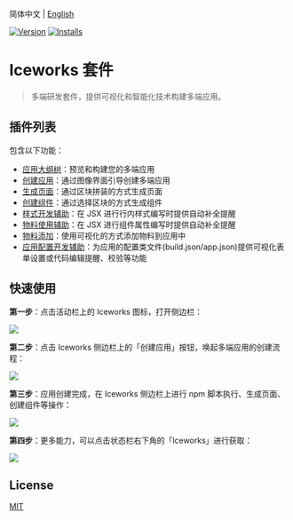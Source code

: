 简体中文 | [English](./README.en.md)

[![Version](https://vsmarketplacebadge.apphb.com/version/iceworks-team.iceworks.svg)](https://marketplace.visualstudio.com/items?itemName=iceworks-team.iceworks)
[![Installs](https://vsmarketplacebadge.apphb.com/installs-short/iceworks-team.iceworks.svg)](https://marketplace.visualstudio.com/items?itemName=iceworks-team.iceworks)

# Iceworks 套件

> 多端研发套件，提供可视化和智能化技术构建多端应用。

## 插件列表

包含以下功能：

- [应用大纲树](https://marketplace.visualstudio.com/items?itemName=iceworks-team.iceworks-app)：预览和构建您的多端应用
- [创建应用](https://marketplace.visualstudio.com/items?itemName=iceworks-team.iceworks-project-creator)：通过图像界面引导创建多端应用
- [生成页面](https://marketplace.visualstudio.com/items?itemName=iceworks-team.iceworks-page-builder)：通过区块拼装的方式生成页面
- [创建组件](https://marketplace.visualstudio.com/items?itemName=iceworks-team.iceworks-component-builder)：通过选择区块的方式生成组件
- [样式开发辅助](https://marketplace.visualstudio.com/items?itemName=iceworks-team.iceworks-style-helper)：在 JSX 进行行内样式编写时提供自动补全提醒
- [物料使用辅助](https://marketplace.visualstudio.com/items?itemName=iceworks-team.iceworks-material-helper)：在 JSX 进行组件属性编写时提供自动补全提醒
- [物料添加](https://marketplace.visualstudio.com/items?itemName=iceworks-team.iceworks-material-import)：使用可视化的方式添加物料到应用中
- [应用配置开发辅助](https://marketplace.visualstudio.com/items?itemName=iceworks-team.iceworks-config-helper)：为应用的配置类文件(build.json/app.json)提供可视化表单设置或代码编辑提醒、校验等功能

## 快速使用

**第一步**：点击活动栏上的 Iceworks 图标，打开侧边栏：

![](https://img.alicdn.com/tfs/TB1OcojNaL7gK0jSZFBXXXZZpXa-2048-1536.png_790x10000.jpg)

**第二步**：点击 Iceworks 侧边栏上的「创建应用」按钮，唤起多端应用的创建流程：

![](https://img.alicdn.com/tfs/TB1ts7cNeL2gK0jSZPhXXahvXXa-2048-1536.png_790x10000.jpg)

**第三步**：应用创建完成，在 Iceworks 侧边栏上进行 npm 脚本执行、生成页面、创建组件等操作：

![](https://img.alicdn.com/tfs/TB18aIoNkT2gK0jSZFkXXcIQFXa-2048-1536.png_790x10000.jpg)

**第四步**：更多能力，可以点击状态栏右下角的「Iceworks」进行获取：

![](https://img.alicdn.com/tfs/TB1jjUjNaL7gK0jSZFBXXXZZpXa-2048-1536.png_790x10000.jpg)

## License

[MIT](https://github.com/ice-lab/iceworks/blob/master/LICENSE)
